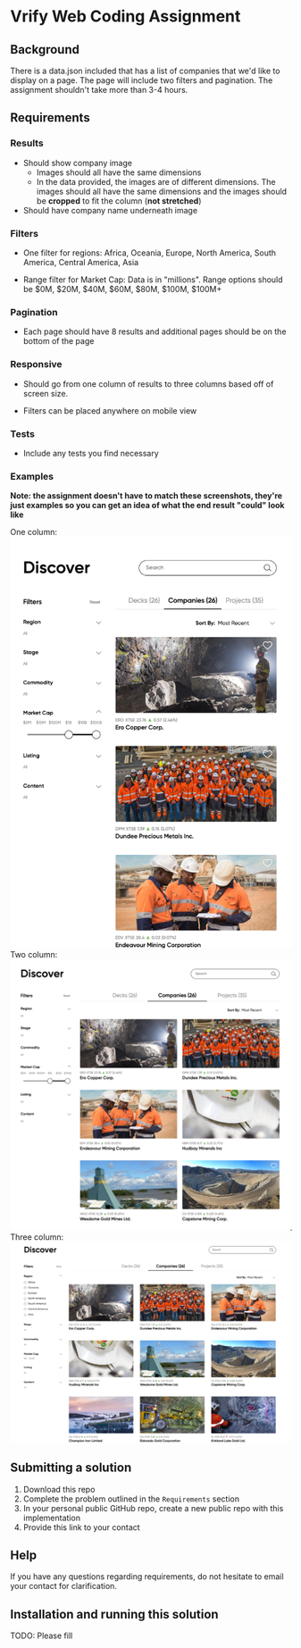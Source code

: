 # Vrify Web Coding Assignment

## Background

There is a data.json included that has a list of companies that we'd like to
display on a page. The page will include two filters and pagination. The
assignment shouldn't take more than 3-4 hours.

## Requirements

### Results

- Should show company image
  - Images should all have the same dimensions
  - In the data provided, the images are of different dimensions. The images
    should all have the same dimensions and the images should be **cropped** to
    fit the column (**not stretched**)
- Should have company name underneath image

### Filters

- One filter for regions: Africa, Oceania, Europe, North America, South
  America, Central America, Asia

- Range filter for Market Cap: Data is in "millions". Range options should be $0M,
  $20M, $40M, $60M, $80M, $100M, $100M+

### Pagination

- Each page should have 8 results and additional pages should be on the bottom
  of the page

### Responsive

- Should go from one column of results to three columns based off of screen
  size.

- Filters can be placed anywhere on mobile view

### Tests

- Include any tests you find necessary

### Examples

**Note: the assignment doesn't have to match these screenshots, they're just
examples so you can get an idea of what the end result "could" look like**

One column:
![](./example-images/one-column.png)
Two column:
![](./example-images/two-column.png)
Three column:
![](./example-images/three-column.png)

## Submitting a solution

1. Download this repo
2. Complete the problem outlined in the `Requirements` section
3. In your personal public GitHub repo, create a new public repo with this implementation
4. Provide this link to your contact

## Help

If you have any questions regarding requirements, do not hesitate to email your contact for clarification.

## Installation and running this solution

TODO: Please fill
